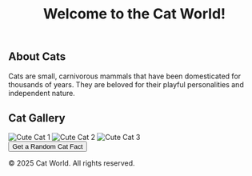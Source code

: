 
<!DOCTYPE html>
<html lang="en">
<head>
    <meta charset="UTF-8">
    <meta name="viewport" content="width=device-width, initial-scale=1.0">
    <title>All About Cats</title>
    <link rel="stylesheet" href="style.css">
</head>
<body>
    <header>
        <h1>Welcome to the Cat World!</h1>
    </header>
    <main>
        <section id="about-cats">
            <h2>About Cats</h2>
            <p>Cats are small, carnivorous mammals that have been domesticated for thousands of years. They are beloved for their playful personalities and independent nature.</p>
        </section>
        <section id="cat-gallery">
            <h2>Cat Gallery</h2>
            <div class="gallery">
                <img src="https://placekitten.com/200/300" alt="Cute Cat 1">
                <img src="https://placekitten.com/300/300" alt="Cute Cat 2">
                <img src="https://placekitten.com/400/300" alt="Cute Cat 3">
            </div>
        </section>
        <button id="cat-fact-btn">Get a Random Cat Fact</button>
        <p id="cat-fact"></p>
    </main>
    <footer>
        <p>&copy; 2025 Cat World. All rights reserved.</p>
    </footer>
    <script src="script.js"></script>
</body>
</html>
